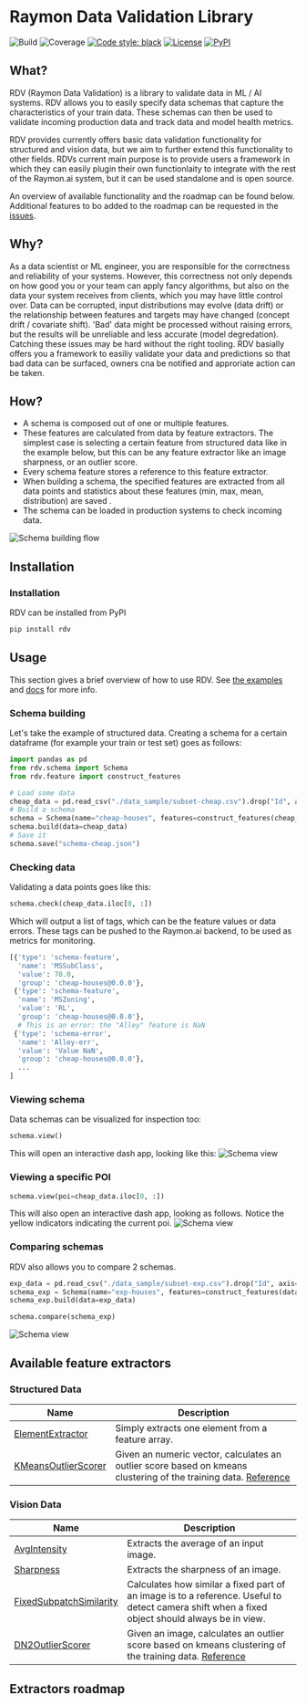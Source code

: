 
# Raymon Data Validation Library

![Build](https://github.com/raymon-ai/data-validation/workflows/test-build-deploy/badge.svg)
![Coverage](https://raw.githubusercontent.com/raymon-ai/data-validation/master/coverage.svg)
[![Code style: black](https://img.shields.io/badge/code%20style-black-000000.svg)](https://github.com/psf/black)
<a href="https://github.com/raymon-ai/data-validation/blob/master/LICENSE.md"><img alt="License" src="https://img.shields.io/github/license/raymon-ai/data-validation"></a>
<a href="https://pypi.org/project/rdv/"><img alt="PyPI" src="https://img.shields.io/pypi/v/rdv"></a>



## What?
RDV (Raymon Data Validation) is a library to validate data in ML / AI systems. RDV allows you to easily specify data schemas that capture the characteristics of your train data. These schemas can then be used to validate incoming production data and track data and model health metrics.

RDV provides currently offers basic data validation functionality for structured and vision data, but we aim to further extend this functionality to other fields. RDVs current main purpose is to provide users a framework in which they can easily plugin their own functionlaity to integrate with the rest of the Raymon.ai system, but it can be used standalone and is open source.

An overview of available functionality and the roadmap can be found below. Additional features to bo added to the roadmap can be requested in the [issues](https://github.com/raymon-ai/data-validation/issues).

## Why?
As a data scientist or ML engineer, you are responsible for the correctness and reliability of your systems. However, this correctness not only depends on how good you or your team can apply fancy algorithms, but also on the data your system receives from clients, which you may have little control over. Data can be corrupted, input distributions may evolve (data drift) or the relationship between features and targets may have changed (concept drift / covariate shift). 'Bad' data might be processed without raising errors, but the results will be unreliable and less accurate (model degredation). Catching these issues may be hard without the right tooling. RDV basially offers you a framework to easiliy validate your data and predictions so that bad data can be surfaced, owners cna be notified and approriate action can be taken.

## How?

- A schema is composed out of one or multiple features.
- These features are calculated from data by feature extractors. The simplest case is selecting a certain feature from structured data like in the example below, but this can be any feature extractor like an image sharpness, or an outlier score.
- Every schema feature stores a reference to this feature extractor. 
- When building a schema, the specified features are extracted from all data points and statistics about these features (min, max, mean, distribution) are saved .
- The schema can be loaded in production systems to check incoming data.

![Schema building flow](docs/images/flow.png "Schema building flow")



## Installation 

### Installation
RDV can be installed from PyPI

```bash
pip install rdv
```

## Usage
This section gives a brief overview of how to use RDV. See [the examples](https://github.com/raymon-ai/data-validation/tree/master/examples) and [docs](https://github.com/raymon-ai/data-validation/tree/master/docs) for more info.

### Schema building

Let's take the example of structured data. Creating a schema for a certain dataframe (for example your train or test set) goes as follows:
```python
import pandas as pd
from rdv.schema import Schema
from rdv.feature import construct_features

# Load some data
cheap_data = pd.read_csv("./data_sample/subset-cheap.csv").drop("Id", axis="columns")
# Build a schema
schema = Schema(name="cheap-houses", features=construct_features(cheap_data.dtypes))
schema.build(data=cheap_data)
# Save it
schema.save("schema-cheap.json")
```
### Checking data
Validating a data points goes like this:
```python
schema.check(cheap_data.iloc[0, :])
```
Which will output a list of tags, which can be the feature values or data errors. These tags can be pushed to the Raymon.ai backend, to be used as metrics for monitoring.
```python
[{'type': 'schema-feature',
  'name': 'MSSubClass',
  'value': 70.0,
  'group': 'cheap-houses@0.0.0'},
 {'type': 'schema-feature',
  'name': 'MSZoning',
  'value': 'RL',
  'group': 'cheap-houses@0.0.0'},
  # This is an error: the "Alley" feature is NaN
 {'type': 'schema-error',
  'name': 'Alley-err',
  'value': 'Value NaN',
  'group': 'cheap-houses@0.0.0'},
  ...
]
```

### Viewing schema
Data schemas can be visualized for inspection too:
```python
schema.view()
```
This will open an interactive dash app, looking like this:
![Schema view](docs/images/viewschema.png "Viewing a schema looks like this.")

### Viewing a specific POI
```python
schema.view(poi=cheap_data.iloc[0, :])

```
This will also open an interactive dash app, looking as follows. Notice the yellow indicators indicating the current poi.
![Schema view](docs/images/viewschemapoi.png "Viewing a schema with a poi looks like this.")

### Comparing schemas
RDV also allows you to compare 2 schemas.

```python
exp_data = pd.read_csv("./data_sample/subset-exp.csv").drop("Id", axis="columns")
schema_exp = Schema(name="exp-houses", features=construct_features(data.dtypes))
schema_exp.build(data=exp_data)

schema.compare(schema_exp)
```
![Schema view](docs/images/compareschema.png "Comparing schemas looks like this.")

## Available feature extractors

### Structured Data
| Name | Description   |
| ---- | ---- |
| [ElementExtractor](https://github.com/raymon-ai/data-validation/blob/master/rdv/extractors/structured/element.py)   | Simply extracts one element from a feature array. |                                                                                                 |
| [KMeansOutlierScorer](https://github.com/raymon-ai/data-validation/blob/master/rdv/extractors/structured/kmeans.py) | Given an numeric vector, calculates an outlier score based on kmeans clustering of the training data. [Reference](https://arxiv.org/abs/2002.10445) |


### Vision Data
| Name   | Description   |
| ---- | ---- |
| [AvgIntensity](https://github.com/raymon-ai/data-validation/blob/master/rdv/extractors/vision/intensity.py)   | Extracts the average of an input image.  |
| [Sharpness](https://github.com/raymon-ai/data-validation/blob/master/rdv/extractors/vision/sharpness.py)      | Extracts the sharpness of an image.   |
| [FixedSubpatchSimilarity](https://github.com/raymon-ai/data-validation/blob/master/rdv/extractors/vision/similarity.py) | Calculates how similar a fixed part of an image is to a reference. Useful to detect camera shift when a fixed object should always be in view. |
| [DN2OutlierScorer](https://github.com/raymon-ai/data-validation/blob/master/rdv/extractors/vision/dn2.py)   | Given an image, calculates an outlier score based on kmeans clustering of the training data. [Reference](https://arxiv.org/abs/2002.10445) |



## Extractors roadmap
